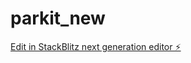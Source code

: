 # parkit_new

[Edit in StackBlitz next generation editor ⚡️](https://stackblitz.com/~/github.com/aryankahar31/parkit_new)